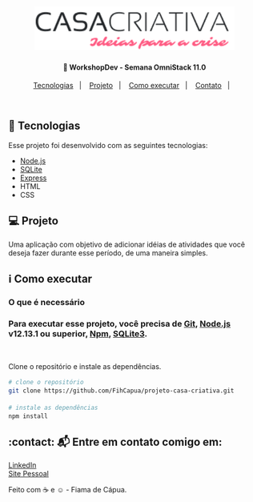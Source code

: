 <h1 align="center">
    <img alt="WorkshopCasaCriativa" title="#CasaCriativa" src="https://github.com/FihCapua/projeto-casa-criativa/blob/master/public/img/logo.png?raw=true" width="400px" />
</h1>

<h4 align="center">
  🚀 WorkshopDev - Semana OmniStack 11.0
</h4>

<p align="center">
  <a href="#rocket-tecnologias">Tecnologias</a>&nbsp;&nbsp;&nbsp;|&nbsp;&nbsp;&nbsp;
  <a href="#-projeto">Projeto</a>&nbsp;&nbsp;&nbsp;|&nbsp;&nbsp;&nbsp;
  <a href="#-execute">Como executar</a>&nbsp;&nbsp;&nbsp;|&nbsp;&nbsp;&nbsp;
  <a href="#-contact">Contato</a>&nbsp;&nbsp;&nbsp;|&nbsp;&nbsp;&nbsp;
</p>

<br>

## 🔬 Tecnologias

Esse projeto foi desenvolvido com as seguintes tecnologias:

- [Node.js](https://nodejs.org/en/)
- [SQLite](https://www.sqlite.org/index.html)
- [Express](https://expressjs.com/pt-br/)
- HTML
- CSS

## 💻 Projeto

Uma aplicação com objetivo de adicionar idéias de atividades que você deseja fazer durante esse período, de uma maneira simples.

## ℹ️ Como executar

### O que é necessário
### Para executar esse projeto, você precisa de [Git](https://git-scm.com), [Node.js](https://nodejs.org/) v12.13.1 ou superior, [Npm](https://www.npmjs.com/), [SQLite3](https://sqlitebrowser.org/).
<br>


Clone o repositório e instale as dependências.
<br>

```bash
# clone o repositório
git clone https://github.com/FihCapua/projeto-casa-criativa.git

# instale as dependências
npm install

```

## :contact: 📬 Entre em contato comigo em:

[ LinkedIn ](https://br.linkedin.com/in/fiamadecapua)<br>
[ Site Pessoal ](https://fihcapua.github.io/portfolio/)

Feito com :coffee: e :relaxed: - Fiama de Cápua.